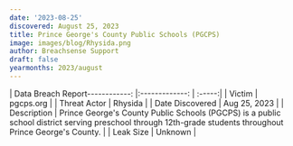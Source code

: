 ```yaml
---
date: '2023-08-25'
discovered: August 25, 2023
title: Prince George's County Public Schools (PGCPS)
image: images/blog/Rhysida.png
author: Breachsense Support
draft: false
yearmonths: 2023/august
---
```


| Data Breach Report------------:     |:-------------:    | :-----:|
| Victim      | pgcps.org      | 
| Threat Actor      | Rhysida      | 
| Date Discovered      | Aug 25, 2023      | 
| Description      | Prince George's County Public Schools (PGCPS) is a public school district serving preschool through 12th-grade students throughout Prince George's County.      | 
| Leak Size      | Unknown      | 

